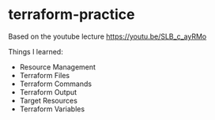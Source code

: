 # terraform-practice

Based on the youtube lecture https://youtu.be/SLB_c_ayRMo

Things I learned:
- Resource Management
- Terraform Files
- Terraform Commands
- Terraform Output
- Target Resources
- Terraform Variables
